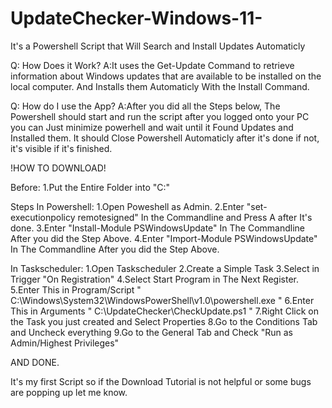 # UpdateChecker-Windows-11-
It's a Powershell Script that Will Search and Install Updates Automaticly

Q: How Does it Work?
A:It uses the Get-Update Command to retrieve information
  about Windows updates that are available to be installed on the local computer.
  And Installs them Automaticly With the Install Command.

Q: How do I use the App?
A:After you did all the Steps below, The Powershell should start and run the script after you logged onto your PC
  you can Just minimize powerhell and wait until it Found Updates and Installed them. It should Close Powershell
  Automaticly after it's done if not, it's visible if it's finished.

!HOW TO DOWNLOAD!

Before:
1.Put the Entire Folder into "C:\"

Steps In Powershell:
1.Open Poweshell as Admin.
2.Enter "set-executionpolicy remotesigned" In the Commandline and Press A after It's done.
3.Enter "Install-Module PSWindowsUpdate" In The Commandline After you did the Step Above.
4.Enter "Import-Module PSWindowsUpdate" In The Commandline After you did the Step Above.

In Taskscheduler:
1.Open Taskscheduler
2.Create a Simple Task
3.Select in Trigger "On Registration"
4.Select Start Program in The Next Register.
5.Enter This in Program/Script " C:\Windows\System32\WindowsPowerShell\v1.0\powershell.exe "
6.Enter This in Arguments " C:\UpdateChecker\CheckUpdate.ps1 "
7.Right Click on the Task you just created and Select Properties
8.Go to the Conditions Tab and Uncheck everything
9.Go to the General Tab and Check "Run as Admin/Highest Privileges"

AND DONE.

It's my first Script so if the Download Tutorial is not helpful or some bugs are popping up let me know.
